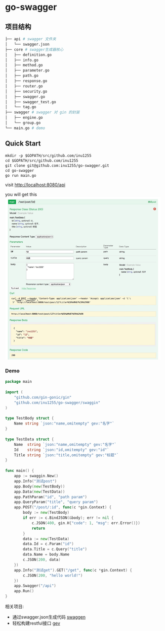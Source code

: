 # go-swagger

## 项目结构

``` bash
├── api # swagger 文件夹
│   └── swagger.json
├── core # swagger生成器核心
│   ├── definition.go
│   ├── info.go
│   ├── method.go
│   ├── parameter.go
│   ├── path.go
│   ├── response.go
│   ├── router.go
│   ├── security.go
│   ├── swagger.go
│   ├── swagger_test.go
│   └── tag.go
├── swagger # swagger 对 gin 的封装
│   ├── engine.go
│   └── group.go
└── main.go # demo
```

## Quick Start

```
mkdir -p $GOPATH/src/github.com/inu1255
cd $GOPATH/src/github.com/inu1255
git clone git@github.com:inu1255/go-swagger.git
cd go-swagger
go run main.go
```
visit [http://localhost:8080/api](http://localhost:8080/api)

you will get this
![](./image/swagger-demo.png)

### Demo
``` go
package main

import (
    "github.com/gin-gonic/gin"
    "github.com/inu1255/go-swagger/swaggin"
)

type TestBody struct {
    Name string `json:"name,omitempty" gev:"名字"`
}

type TestData struct {
    Name  string `json:"name,omitempty" gev:"名字"`
    Id    string `json:"id,omitempty" gev:"id"`
    Title string `json:"title,omitempty" gev:"标题"`
}

func main() {
    app := swaggin.New()
    app.Info("测试post")
    app.Body(new(TestBody))
    app.Data(new(TestData))
    app.PathParam("id", "path param")
    app.QueryParam("title", "query param")
    app.POST("/post/:id", func(c *gin.Context) {
        body := new(TestBody)
        if err := c.BindJSON(&body); err != nil {
            c.JSON(400, gin.H{"code": 1, "msg": err.Error()})
            return
        }
        data := new(TestData)
        data.Id = c.Param("id")
        data.Title = c.Query("title")
        data.Name = body.Name
        c.JSON(200, data)
    })
    app.Info("测试get").GET("/get", func(c *gin.Context) {
        c.JSON(200, "hello world!")
    })
    app.Swagger("/api")
    app.Run()
}
```

相关项目:  

-  通过swagger.json生成代码 [swaggen](https://github.com/inu1255/go-swagger/tree/master/swaggen)
-  轻松构建restful接口 [gev](https://github.com/inu1255/gev)